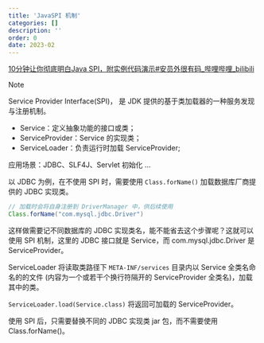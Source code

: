 ```yaml
---
title: 'JavaSPI 机制'
categories: []
description: ''
order: 0
date: 2023-02
---
```


[10分钟让你彻底明白Java SPI，附实例代码演示#安员外很有码_哔哩哔哩_bilibili](https://www.bilibili.com/video/BV1RY4y1v7mN/?spm_id_from=pageDriver&vd_source=009e48c9eac896fdd5399a398c31a382)

> [!note]  
> Service Provider Interface(SPI)， 是 JDK 提供的基于类加载器的一种服务发现与注册机制。  
> - Service：定义抽象功能的接口或类；
> - ServiceProvider：Service 的实现类；
> - ServiceLoader：负责运行时加载 ServiceProvider;
>
> 应用场景：JDBC、SLF4J、Servlet 初始化 ...

以 JDBC 为例，在不使用 SPI 时，需要使用 `Class.forName()` 加载数据库厂商提供的 JDBC 实现类。

```java
// 加载时会将自身注册到 DriverManager 中，供后续使用
Class.forName("com.mysql.jdbc.Driver")
```

这样做需要记不同数据库的 JDBC 实现类名，能不能省去这个步骤呢？这就可以使用 SPI 机制，这里的 JDBC 接口就是 Service，而 com.mysql.jdbc.Driver 是 ServiceProvider。

ServiceLoader 将读取类路径下 `META-INF/services` 目录内以 Service 全类名命名的的文件 (内容为一个或若干个换行符隔开的 ServiceProvider 全类名)，加载其中的类。

`ServiceLoader.load(Service.class)` 将返回可加载的 ServiceProvider。

使用 SPI 后，只需要替换不同的 JDBC 实现类 jar 包，而不需要使用 Class.forName()。
